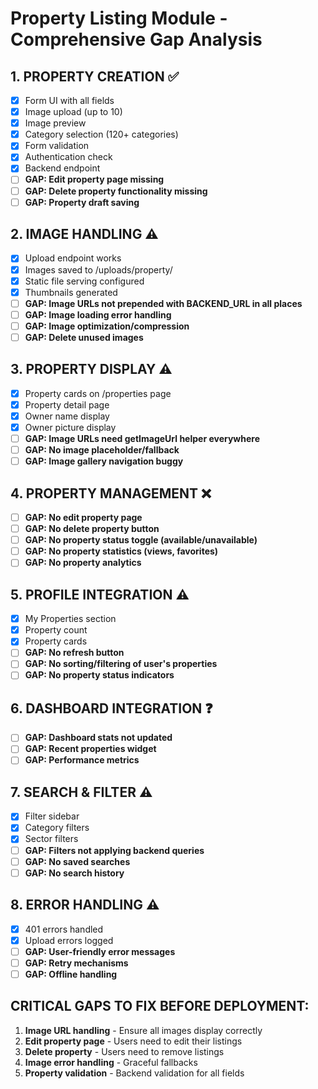 # Property Listing Module - Comprehensive Gap Analysis

## 1. PROPERTY CREATION ✅
- [x] Form UI with all fields
- [x] Image upload (up to 10)
- [x] Image preview
- [x] Category selection (120+ categories)
- [x] Form validation
- [x] Authentication check
- [x] Backend endpoint
- [ ] **GAP: Edit property page missing**
- [ ] **GAP: Delete property functionality missing**
- [ ] **GAP: Property draft saving**

## 2. IMAGE HANDLING ⚠️
- [x] Upload endpoint works
- [x] Images saved to /uploads/property/
- [x] Static file serving configured
- [x] Thumbnails generated
- [ ] **GAP: Image URLs not prepended with BACKEND_URL in all places**
- [ ] **GAP: Image loading error handling**
- [ ] **GAP: Image optimization/compression**
- [ ] **GAP: Delete unused images**

## 3. PROPERTY DISPLAY ⚠️
- [x] Property cards on /properties page
- [x] Property detail page
- [x] Owner name display
- [x] Owner picture display
- [ ] **GAP: Image URLs need getImageUrl helper everywhere**
- [ ] **GAP: No image placeholder/fallback**
- [ ] **GAP: Image gallery navigation buggy**

## 4. PROPERTY MANAGEMENT ❌
- [ ] **GAP: No edit property page**
- [ ] **GAP: No delete property button**
- [ ] **GAP: No property status toggle (available/unavailable)**
- [ ] **GAP: No property statistics (views, favorites)**
- [ ] **GAP: No property analytics**

## 5. PROFILE INTEGRATION ⚠️
- [x] My Properties section
- [x] Property count
- [x] Property cards
- [ ] **GAP: No refresh button**
- [ ] **GAP: No sorting/filtering of user's properties**
- [ ] **GAP: No property status indicators**

## 6. DASHBOARD INTEGRATION ❓
- [ ] **GAP: Dashboard stats not updated**
- [ ] **GAP: Recent properties widget**
- [ ] **GAP: Performance metrics**

## 7. SEARCH & FILTER ⚠️
- [x] Filter sidebar
- [x] Category filters
- [x] Sector filters
- [ ] **GAP: Filters not applying backend queries**
- [ ] **GAP: No saved searches**
- [ ] **GAP: No search history**

## 8. ERROR HANDLING ⚠️
- [x] 401 errors handled
- [x] Upload errors logged
- [ ] **GAP: User-friendly error messages**
- [ ] **GAP: Retry mechanisms**
- [ ] **GAP: Offline handling**

## CRITICAL GAPS TO FIX BEFORE DEPLOYMENT:
1. **Image URL handling** - Ensure all images display correctly
2. **Edit property page** - Users need to edit their listings
3. **Delete property** - Users need to remove listings
4. **Image error handling** - Graceful fallbacks
5. **Property validation** - Backend validation for all fields
